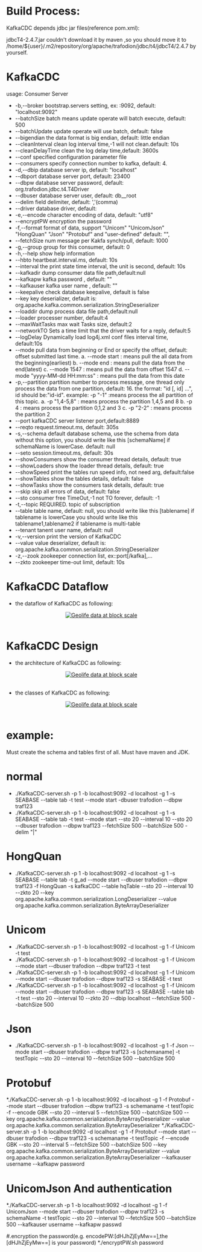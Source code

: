 # Build Process:
KafkaCDC depends jdbc jar files(reference pom.xml):

jdbcT4-2.4.7.jar couldn't download it by maven ,so you should move it to 
/home/${user}/.m2/repository/org/apache/trafodion/jdbc/t4/jdbcT4/2.4.7
 by yourself.

# KafkaCDC
usage: Consumer Server
* -b,--broker <arg>     bootstrap.servers setting, ex: <node>:9092,
                        default: "localhost:9092"
*    --batchSize <arg>  batch means update operate will batch execute,
                        default: 500
*    --batchUpdate      update operate will use batch, default: false
*    --bigendian        the data format is big endian, default: little endian
*    --cleanInterval <arg> clean log interval time,-1 will not clean.default: 10s
*    --cleanDelayTime <arg>  clean the log delay time,default: 3600s
*    --conf <arg>       specified configuration parameter file
*    --consumers <arg>  specify connection number to kafka, default: 4.
* -d,--dbip <arg>       database server ip, default: "localhost"
*    --dbport <arg>     database server port, default: 23400
*    --dbpw <arg>       database server password, default:
                        org.trafodion.jdbc.t4.T4Driver
*    --dbuser <arg>     database server user, default: db__root
*    --delim <arg>      field delimiter, default: ','(comma)
*    --driver <arg>     database driver, default:
* -e,--encode <arg>     character encoding of data, default: "utf8"
*    --encryptPW <arg>  encryption the password
* -f,--format <arg>     format of data, support "Unicom" "UnicomJson"
                        "HongQuan"  "Json" "Protobuf" and "user-defined"
                        default: "",
*    --fetchSize <arg>  num message per Kakfa synch/pull, default: 1000
* -g,--group <arg>      group for this consumer, default: 0
* -h,--help             show help information
*   --hbto <arg>        heartbeat.interval.ms, default: 10s
*    --interval <arg>   the print state time interval, the unit is second,
                        default: 10s
*    --kafkadir <arg>   dump consumer data file path,default:null
*    --kafkapw <arg>    kafka password , default: ""
*    --kafkauser <arg>  kafka user name , default: ""
*    --keepalive <arg>  check database keepalive, default is false
*    --key <arg>        key deserializer, default is:
                        org.apache.kafka.common.serialization.StringDeserializer
*    --loaddir <arg>    dump process data file path,default:null
*    --loader <arg>     processer number, default:4
*    --maxWaitTasks<arg> max wait Tasks size, default:2
*    --networkTO <arg>  Sets a time limit that the driver waits for a reply, default:5
*    --logDelay <arg>   Dynamically load log4j.xml conf files interval
                        time, default:10s
*    --mode <arg>       pull data from beginning or End or specify the
                        offset, default: offset submitted last time.
                        a. --mode start : means pull the all data from the
                        beginning(earliest)
                        b. --mode end   : means pull the data from the end(latest)
                        c. --mode 1547  : means pull the data from offset 1547
                        d. --mode "yyyy-MM-dd HH:mm:ss"  : means pull the
                        data from this date
* -p,--partition <arg>  partition number to process message, one thread
                        only process the data from one partition, default:
                      16. the format: "id [, id] ...", id should be:"id-id". 
                      example:
                         -p "-1" :means process the all partition of this topic.
                      a. -p "1,4-5,8" : means process the partition 1,4,5 and 8
                      b. -p  4 : means process the partition 0,1,2 and 3
                      c. -p "2-2" : means process the partition 2
*    --port <arg>        kafkaCDC server listener port,default:8889
*    --reqto <arg>      request.timeout.ms, default: 305s
* -s,--schema <arg>     default database schema, use the schema from data
                        without this option, you should write like this
                        [schemaName]  if schemaName is lowerCase. default:
                        null
*    --seto <arg>       session.timeout.ms, default: 30s
*    --showConsumers    show the consumer thread details, default: true
*    --showLoaders      show the loader thread details, default: true
*    --showSpeed        print the tables run speed info, not need arg,
                        default:false
*    --showTables       show the tables details, default: false
*    --showTasks        show the consumers task details, default: true
*    --skip             skip all errors of data, default: false
*    --sto <arg>        consumer free TimeOut,-1 not TO forever, default: -1
* -t,--topic <arg>      REQUIRED. topic of subscription
*    --table <arg>      table name, default: null, you should write like
                        this [tablename]  if tablename is lowerCase you
                        should write like this tablename1,tablename2 if
                        tablename is multi-table
*    --tenant <arg>     tanent user name, default: null
* -v,--version          print the version of KafkaCDC
*    --value <arg>      value deserializer, default is:
                        org.apache.kafka.common.serialization.StringDeserializer
* -z,--zook <arg>       zookeeper connection list, ex:<node>:port[/kafka],...
*    --zkto <arg>       zookeeper time-out limit, default: 10s

# KafkaCDC Dataflow
* the dataflow of KafkaCDC as following:<br/>
<p align="center">
<a href="https://github.com/esgyn/kafkaCDC/blob/new_design/design/dataflow.jpg" target="_blank">
<img align="center" src="https://github.com/esgyn/kafkaCDC/blob/master/design/dataflow.jpg" alt="Geolife data at block scale"></a><br/><br/>
</p>

# KafkaCDC Design
* the architecture of KafkaCDC as following:<br/>
<p align="center">
<a href="https://github.com/esgyn/kafkaCDC/blob/master/new_design/architecture.jpg" target="_blank">
<img align="center" src="https://github.com/esgyn/kafkaCDC/blob/master/design/architecture.jpg" alt="Geolife data at block scale"></a><br/><br/>
</p>

* the classes of KafkaCDC as following:<br/>
<p align="center">
<a href="https://github.com/esgyn/kafkaCDC/blob/new_design/design/classes.jpg" target="_blank">
<img align="center" src="https://github.com/esgyn/kafkaCDC/blob/master/design/classes.jpg" alt="Geolife data at block scale"></a><br/><br/>
</p>

# example:
Must create the schema and tables first of all.
Must have maven and JDK.

# normal
* ./KafkaCDC-server.sh -p 1 -b localhost:9092 -d localhost -g 1 -s SEABASE --table tab -t test --mode start -dbuser trafodion --dbpw traf123
* ./KafkaCDC-server.sh -p 1 -b localhost:9092 -d localhost -g 1 -s SEABASE --table tab -t test --mode start --sto 20 --interval 10 --sto 20  --dbuser trafodion --dbpw traf123 --fetchSize 500 --batchSize 500 -delim "|"
# HongQuan
* ./KafkaCDC-server.sh -p 1 -b localhost:9092 -d localhost -g 1 -s SEABASE --table tab -t g_ad --mode start --dbuser trafodion --dbpw traf123 -f HongQuan -s kafkaCDC --table hqTable  --sto 20 --interval 10 --zkto 20 --key org.apache.kafka.common.serialization.LongDeserializer --value org.apache.kafka.common.serialization.ByteArrayDeserializer

# Unicom
* ./KafkaCDC-server.sh -p 1 -b localhost:9092 -d localhost -g 1 -f Unicom  -t test
* ./KafkaCDC-server.sh -p 1 -b localhost:9092 -d localhost -g 1 -f Unicom --mode start --dbuser trafodion --dbpw traf123 -t test
* ./KafkaCDC-server.sh -p 1 -b localhost:9092 -d localhost -g 1 -f Unicom --mode start --dbuser trafodion --dbpw traf123 -s SEABASE  -t test
* ./KafkaCDC-server.sh -p 1 -b localhost:9092 -d localhost -g 1 -f Unicom --mode start --dbuser trafodion --dbpw traf123 -s SEABASE --table tab -t test --sto 20 --interval 10 --zkto 20 --dbip localhost --fetchSize 500 --batchSize 500

# Json
* ./KafkaCDC-server.sh -p 1 -b localhost:9092 -d localhost -g 1 -f Json --mode start --dbuser trafodion --dbpw traf123 -s [schemaname] -t testTopic --sto 20 --interval 10 --fetchSize 500 --batchSize 500

# Protobuf
*./KafkaCDC-server.sh -p 1 -b localhost:9092 -d localhost  -g 1 -f Protobuf --mode start --dbuser trafodion --dbpw traf123 -s schemaname -t testTopic -f  --encode GBK --sto 20 --interval 5 --fetchSize 500 --batchSize 500 --key org.apache.kafka.common.serialization.ByteArrayDeserializer --value org.apache.kafka.common.serialization.ByteArrayDeserializer
*./KafkaCDC-server.sh -p 1 -b localhost:9092 -d localhost  -g 1 -f Protobuf --mode start --dbuser trafodion --dbpw traf123 -s schemaname -t testTopic -f  --encode GBK --sto 20 --interval 5 --fetchSize 500 --batchSize 500 --key org.apache.kafka.common.serialization.ByteArrayDeserializer --value org.apache.kafka.common.serialization.ByteArrayDeserializer  --kafkauser username --kafkapw password

# UnicomJson And authentication
*./KafkaCDC-server.sh -p 1 -b localhost:9092 -d localhost  -g 1 -f UnicomJson --mode start --dbuser trafodion --dbpw traf123 -s schemaName  -t testTopic --sto 20 --interval 10  --fetchSize 500 --batchSize 500  --kafkauser username --kafkapw passwd

#.encryption the password(e.g. encodePW:[dHJhZjEyMw==],the [dHJhZjEyMw==] is your password)
*./encryptPW.sh password

